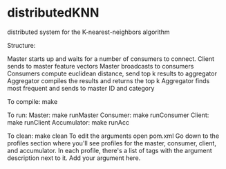 distributedKNN
==============

distributed system for the K-nearest-neighbors algorithm

Structure:

Master starts up and waits for a number of consumers to connect.
Client sends to master feature vectors
Master broadcasts to consumers
Consumers compute euclidean distance, send top k results to aggregator
Aggregator compiles the results and returns the top k
Aggregator finds most frequent and sends to master ID and category

To compile:
make

To run:
Master: make runMaster
Consumer: make runConsumer
Client: make runClient
Accumulator: make runAcc

To clean:
make clean
To edit the arguments open pom.xml
Go down to the profiles section where you'll see profiles for the master, consumer, client, and accumulator. In each profile, there's a list of <argument></argument> tags with the argument description next to it. Add your argument here.